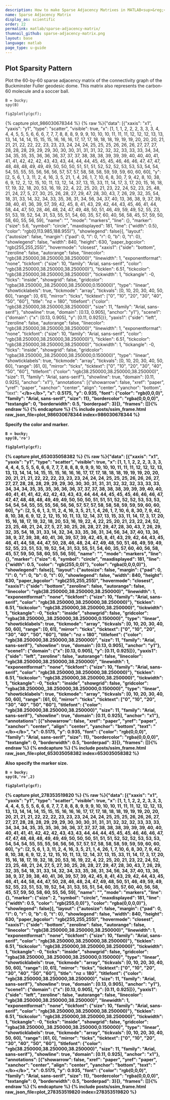 ```yaml
---
description: How to make Sparse Adjacency Matrixes in MATLAB<sup>&reg;</sup> with Plotly.
name: Sparse Adjacency Matrix
display_as: scientific
order: 22
permalink: matlab/sparse-adjacency-matrix/
thumnail_github: sparse-adjacency-matrix.png
layout: base
language: matlab
page_type: u-guide
---
```


## Plot Sparsity Pattern

Plot the 60-by-60 sparse adjacency matrix of the connectivity graph of the Buckminster Fuller geodesic dome. This matrix also represents the carbon-60 molecule and a soccer ball.

```{matlab}
B = bucky;
spy(B)

fig2plotly(gcf);
```
{% capture plot_986030678344 %}
{% raw %}{"data": [{"xaxis": "x1", "yaxis": "y1", "type": "scatter", "visible": true, "x": [1, 1, 1, 2, 2, 2, 3, 3, 3, 4, 4, 4, 5, 5, 5, 6, 6, 6, 7, 7, 7, 8, 8, 8, 9, 9, 9, 10, 10, 10, 11, 11, 11, 12, 12, 12, 13, 13, 13, 14, 14, 14, 15, 15, 15, 16, 16, 16, 17, 17, 17, 18, 18, 18, 19, 19, 19, 20, 20, 20, 21, 21, 21, 22, 22, 22, 23, 23, 23, 24, 24, 24, 25, 25, 25, 26, 26, 26, 27, 27, 27, 28, 28, 28, 29, 29, 29, 30, 30, 30, 31, 31, 31, 32, 32, 32, 33, 33, 33, 34, 34, 34, 35, 35, 35, 36, 36, 36, 37, 37, 37, 38, 38, 38, 39, 39, 39, 40, 40, 40, 41, 41, 41, 42, 42, 42, 43, 43, 43, 44, 44, 44, 45, 45, 45, 46, 46, 46, 47, 47, 47, 48, 48, 48, 49, 49, 49, 50, 50, 50, 51, 51, 51, 52, 52, 52, 53, 53, 53, 54, 54, 54, 55, 55, 55, 56, 56, 56, 57, 57, 57, 58, 58, 58, 59, 59, 59, 60, 60, 60], "y": [2, 5, 6, 1, 3, 11, 2, 4, 16, 3, 5, 21, 1, 4, 26, 1, 7, 10, 6, 8, 30, 7, 9, 42, 8, 10, 38, 6, 9, 12, 2, 12, 15, 10, 11, 13, 12, 14, 37, 13, 15, 33, 11, 14, 17, 3, 17, 20, 15, 16, 18, 17, 19, 32, 18, 20, 53, 16, 19, 22, 4, 22, 25, 20, 21, 23, 22, 24, 52, 23, 25, 48, 21, 24, 27, 5, 27, 30, 25, 26, 28, 27, 29, 47, 28, 30, 43, 7, 26, 29, 32, 35, 54, 18, 31, 33, 14, 32, 34, 33, 35, 36, 31, 34, 56, 34, 37, 40, 13, 36, 38, 9, 37, 39, 38, 40, 41, 36, 39, 57, 39, 42, 45, 8, 41, 43, 29, 42, 44, 43, 45, 46, 41, 44, 58, 44, 47, 50, 28, 46, 48, 24, 47, 49, 48, 50, 51, 46, 49, 59, 49, 52, 55, 23, 51, 53, 19, 52, 54, 31, 53, 55, 51, 54, 60, 35, 57, 60, 40, 56, 58, 45, 57, 59, 50, 58, 60, 55, 56, 59], "name": "", "mode": "markers", "line": {}, "marker": {"size": 5.6, "symbol": "circle", "maxdisplayed": 181, "line": {"width": 0.5}, "color": "rgb(0,113.985,188.955)"}, "showlegend": false}], "layout": {"autosize": false, "margin": {"pad": 0, "l": 0, "r": 0, "b": 0, "t": 0}, "showlegend": false, "width": 840, "height": 630, "paper_bgcolor": "rgb(255,255,255)", "hovermode": "closest", "xaxis1": {"side": "bottom", "zeroline": false, "autorange": false, "linecolor": "rgb(38.250000,38.250000,38.250000)", "linewidth": 1, "exponentformat": "none", "tickfont": {"size": 10, "family": "Arial, sans-serif", "color": "rgb(38.250000,38.250000,38.250000)"}, "ticklen": 6.51, "tickcolor": "rgb(38.250000,38.250000,38.250000)", "tickwidth": 1, "tickangle": -0, "ticks": "inside", "showgrid": false, "gridcolor": "rgba(38.250000,,38.250000,38.250000,0.150000)", "type": "linear", "showticklabels": true, "tickmode": "array", "tickvals": [0, 10, 20, 30, 40, 50, 60], "range": [0, 61], "mirror": "ticks", "ticktext": ["0", "10", "20", "30", "40", "50", "60"], "title": "nz = 180", "titlefont": {"color": "rgb(38.250000,38.250000,38.250000)", "size": 11, "family": "Arial, sans-serif"}, "showline": true, "domain": [0.13, 0.905], "anchor": "y1"}, "scene1": {"domain": {"x": [0.13, 0.905], "y": [0.11, 0.925]}}, "yaxis1": {"side": "left", "zeroline": false, "autorange": false, "linecolor": "rgb(38.250000,38.250000,38.250000)", "linewidth": 1, "exponentformat": "none", "tickfont": {"size": 10, "family": "Arial, sans-serif", "color": "rgb(38.250000,38.250000,38.250000)"}, "ticklen": 6.51, "tickcolor": "rgb(38.250000,38.250000,38.250000)", "tickwidth": 1, "tickangle": -0, "ticks": "inside", "showgrid": false, "gridcolor": "rgba(38.250000,,38.250000,38.250000,0.150000)", "type": "linear", "showticklabels": true, "tickmode": "array", "tickvals": [0, 10, 20, 30, 40, 50, 60], "range": [61, 0], "mirror": "ticks", "ticktext": ["0", "10", "20", "30", "40", "50", "60"], "titlefont": {"color": "rgb(38.250000,38.250000,38.250000)", "size": 11, "family": "Arial, sans-serif"}, "showline": true, "domain": [0.11, 0.925], "anchor": "x1"}, "annotations": [{"showarrow": false, "xref": "paper", "yref": "paper", "xanchor": "center", "align": "center", "yanchor": "bottom", "text": "<b><b><\/b><\/b>", "x": 0.5175, "y": 0.935, "font": {"color": "rgb(0,0,0)", "family": "Arial, sans-serif", "size": 11}, "bordercolor": "rgba(0,0,0,0)", "textangle": 0, "borderwidth": 0.5, "borderpad": 3}]}, "frames": []}{% endraw %}
{% endcapture %}
{% include posts/ssim_frame.html raw_json_file=plot_986030678344 index=986030678344 %}



Specify the color and marker.

```{matlab}
B = bucky;
spy(B,'ro')

fig2plotly(gcf);
```
{% capture plot_653035058382 %}
{% raw %}{"data": [{"xaxis": "x1", "yaxis": "y1", "type": "scatter", "visible": true, "x": [1, 1, 1, 2, 2, 2, 3, 3, 3, 4, 4, 4, 5, 5, 5, 6, 6, 6, 7, 7, 7, 8, 8, 8, 9, 9, 9, 10, 10, 10, 11, 11, 11, 12, 12, 12, 13, 13, 13, 14, 14, 14, 15, 15, 15, 16, 16, 16, 17, 17, 17, 18, 18, 18, 19, 19, 19, 20, 20, 20, 21, 21, 21, 22, 22, 22, 23, 23, 23, 24, 24, 24, 25, 25, 25, 26, 26, 26, 27, 27, 27, 28, 28, 28, 29, 29, 29, 30, 30, 30, 31, 31, 31, 32, 32, 32, 33, 33, 33, 34, 34, 34, 35, 35, 35, 36, 36, 36, 37, 37, 37, 38, 38, 38, 39, 39, 39, 40, 40, 40, 41, 41, 41, 42, 42, 42, 43, 43, 43, 44, 44, 44, 45, 45, 45, 46, 46, 46, 47, 47, 47, 48, 48, 48, 49, 49, 49, 50, 50, 50, 51, 51, 51, 52, 52, 52, 53, 53, 53, 54, 54, 54, 55, 55, 55, 56, 56, 56, 57, 57, 57, 58, 58, 58, 59, 59, 59, 60, 60, 60], "y": [2, 5, 6, 1, 3, 11, 2, 4, 16, 3, 5, 21, 1, 4, 26, 1, 7, 10, 6, 8, 30, 7, 9, 42, 8, 10, 38, 6, 9, 12, 2, 12, 15, 10, 11, 13, 12, 14, 37, 13, 15, 33, 11, 14, 17, 3, 17, 20, 15, 16, 18, 17, 19, 32, 18, 20, 53, 16, 19, 22, 4, 22, 25, 20, 21, 23, 22, 24, 52, 23, 25, 48, 21, 24, 27, 5, 27, 30, 25, 26, 28, 27, 29, 47, 28, 30, 43, 7, 26, 29, 32, 35, 54, 18, 31, 33, 14, 32, 34, 33, 35, 36, 31, 34, 56, 34, 37, 40, 13, 36, 38, 9, 37, 39, 38, 40, 41, 36, 39, 57, 39, 42, 45, 8, 41, 43, 29, 42, 44, 43, 45, 46, 41, 44, 58, 44, 47, 50, 28, 46, 48, 24, 47, 49, 48, 50, 51, 46, 49, 59, 49, 52, 55, 23, 51, 53, 19, 52, 54, 31, 53, 55, 51, 54, 60, 35, 57, 60, 40, 56, 58, 45, 57, 59, 50, 58, 60, 55, 56, 59], "name": "", "mode": "markers", "line": {}, "marker": {"size": 6, "symbol": "circle", "maxdisplayed": 181, "line": {"width": 0.5, "color": "rgb(255,0,0)"}, "color": "rgba(0,0,0,0)"}, "showlegend": false}], "layout": {"autosize": false, "margin": {"pad": 0, "l": 0, "r": 0, "b": 0, "t": 0}, "showlegend": false, "width": 840, "height": 630, "paper_bgcolor": "rgb(255,255,255)", "hovermode": "closest", "xaxis1": {"side": "bottom", "zeroline": false, "autorange": false, "linecolor": "rgb(38.250000,38.250000,38.250000)", "linewidth": 1, "exponentformat": "none", "tickfont": {"size": 10, "family": "Arial, sans-serif", "color": "rgb(38.250000,38.250000,38.250000)"}, "ticklen": 6.51, "tickcolor": "rgb(38.250000,38.250000,38.250000)", "tickwidth": 1, "tickangle": -0, "ticks": "inside", "showgrid": false, "gridcolor": "rgba(38.250000,,38.250000,38.250000,0.150000)", "type": "linear", "showticklabels": true, "tickmode": "array", "tickvals": [0, 10, 20, 30, 40, 50, 60], "range": [0, 61], "mirror": "ticks", "ticktext": ["0", "10", "20", "30", "40", "50", "60"], "title": "nz = 180", "titlefont": {"color": "rgb(38.250000,38.250000,38.250000)", "size": 11, "family": "Arial, sans-serif"}, "showline": true, "domain": [0.13, 0.905], "anchor": "y1"}, "scene1": {"domain": {"x": [0.13, 0.905], "y": [0.11, 0.925]}}, "yaxis1": {"side": "left", "zeroline": false, "autorange": false, "linecolor": "rgb(38.250000,38.250000,38.250000)", "linewidth": 1, "exponentformat": "none", "tickfont": {"size": 10, "family": "Arial, sans-serif", "color": "rgb(38.250000,38.250000,38.250000)"}, "ticklen": 6.51, "tickcolor": "rgb(38.250000,38.250000,38.250000)", "tickwidth": 1, "tickangle": -0, "ticks": "inside", "showgrid": false, "gridcolor": "rgba(38.250000,,38.250000,38.250000,0.150000)", "type": "linear", "showticklabels": true, "tickmode": "array", "tickvals": [0, 10, 20, 30, 40, 50, 60], "range": [61, 0], "mirror": "ticks", "ticktext": ["0", "10", "20", "30", "40", "50", "60"], "titlefont": {"color": "rgb(38.250000,38.250000,38.250000)", "size": 11, "family": "Arial, sans-serif"}, "showline": true, "domain": [0.11, 0.925], "anchor": "x1"}, "annotations": [{"showarrow": false, "xref": "paper", "yref": "paper", "xanchor": "center", "align": "center", "yanchor": "bottom", "text": "<b><b><\/b><\/b>", "x": 0.5175, "y": 0.935, "font": {"color": "rgb(0,0,0)", "family": "Arial, sans-serif", "size": 11}, "bordercolor": "rgba(0,0,0,0)", "textangle": 0, "borderwidth": 0.5, "borderpad": 3}]}, "frames": []}{% endraw %}
{% endcapture %}
{% include posts/ssim_frame.html raw_json_file=plot_653035058382 index=653035058382 %}


Also specify the marker size.

```{matlab}
B = bucky;
spy(B,'ro',2)

fig2plotly(gcf);
```
{% capture plot_278353519820 %}
{% raw %}{"data": [{"xaxis": "x1", "yaxis": "y1", "type": "scatter", "visible": true, "x": [1, 1, 1, 2, 2, 2, 3, 3, 3, 4, 4, 4, 5, 5, 5, 6, 6, 6, 7, 7, 7, 8, 8, 8, 9, 9, 9, 10, 10, 10, 11, 11, 11, 12, 12, 12, 13, 13, 13, 14, 14, 14, 15, 15, 15, 16, 16, 16, 17, 17, 17, 18, 18, 18, 19, 19, 19, 20, 20, 20, 21, 21, 21, 22, 22, 22, 23, 23, 23, 24, 24, 24, 25, 25, 25, 26, 26, 26, 27, 27, 27, 28, 28, 28, 29, 29, 29, 30, 30, 30, 31, 31, 31, 32, 32, 32, 33, 33, 33, 34, 34, 34, 35, 35, 35, 36, 36, 36, 37, 37, 37, 38, 38, 38, 39, 39, 39, 40, 40, 40, 41, 41, 41, 42, 42, 42, 43, 43, 43, 44, 44, 44, 45, 45, 45, 46, 46, 46, 47, 47, 47, 48, 48, 48, 49, 49, 49, 50, 50, 50, 51, 51, 51, 52, 52, 52, 53, 53, 53, 54, 54, 54, 55, 55, 55, 56, 56, 56, 57, 57, 57, 58, 58, 58, 59, 59, 59, 60, 60, 60], "y": [2, 5, 6, 1, 3, 11, 2, 4, 16, 3, 5, 21, 1, 4, 26, 1, 7, 10, 6, 8, 30, 7, 9, 42, 8, 10, 38, 6, 9, 12, 2, 12, 15, 10, 11, 13, 12, 14, 37, 13, 15, 33, 11, 14, 17, 3, 17, 20, 15, 16, 18, 17, 19, 32, 18, 20, 53, 16, 19, 22, 4, 22, 25, 20, 21, 23, 22, 24, 52, 23, 25, 48, 21, 24, 27, 5, 27, 30, 25, 26, 28, 27, 29, 47, 28, 30, 43, 7, 26, 29, 32, 35, 54, 18, 31, 33, 14, 32, 34, 33, 35, 36, 31, 34, 56, 34, 37, 40, 13, 36, 38, 9, 37, 39, 38, 40, 41, 36, 39, 57, 39, 42, 45, 8, 41, 43, 29, 42, 44, 43, 45, 46, 41, 44, 58, 44, 47, 50, 28, 46, 48, 24, 47, 49, 48, 50, 51, 46, 49, 59, 49, 52, 55, 23, 51, 53, 19, 52, 54, 31, 53, 55, 51, 54, 60, 35, 57, 60, 40, 56, 58, 45, 57, 59, 50, 58, 60, 55, 56, 59], "name": "", "mode": "markers", "line": {}, "marker": {"size": 2, "symbol": "circle", "maxdisplayed": 181, "line": {"width": 0.5, "color": "rgb(255,0,0)"}, "color": "rgba(0,0,0,0)"}, "showlegend": false}], "layout": {"autosize": false, "margin": {"pad": 0, "l": 0, "r": 0, "b": 0, "t": 0}, "showlegend": false, "width": 840, "height": 630, "paper_bgcolor": "rgb(255,255,255)", "hovermode": "closest", "xaxis1": {"side": "bottom", "zeroline": false, "autorange": false, "linecolor": "rgb(38.250000,38.250000,38.250000)", "linewidth": 1, "exponentformat": "none", "tickfont": {"size": 10, "family": "Arial, sans-serif", "color": "rgb(38.250000,38.250000,38.250000)"}, "ticklen": 6.51, "tickcolor": "rgb(38.250000,38.250000,38.250000)", "tickwidth": 1, "tickangle": -0, "ticks": "inside", "showgrid": false, "gridcolor": "rgba(38.250000,,38.250000,38.250000,0.150000)", "type": "linear", "showticklabels": true, "tickmode": "array", "tickvals": [0, 10, 20, 30, 40, 50, 60], "range": [0, 61], "mirror": "ticks", "ticktext": ["0", "10", "20", "30", "40", "50", "60"], "title": "nz = 180", "titlefont": {"color": "rgb(38.250000,38.250000,38.250000)", "size": 11, "family": "Arial, sans-serif"}, "showline": true, "domain": [0.13, 0.905], "anchor": "y1"}, "scene1": {"domain": {"x": [0.13, 0.905], "y": [0.11, 0.925]}}, "yaxis1": {"side": "left", "zeroline": false, "autorange": false, "linecolor": "rgb(38.250000,38.250000,38.250000)", "linewidth": 1, "exponentformat": "none", "tickfont": {"size": 10, "family": "Arial, sans-serif", "color": "rgb(38.250000,38.250000,38.250000)"}, "ticklen": 6.51, "tickcolor": "rgb(38.250000,38.250000,38.250000)", "tickwidth": 1, "tickangle": -0, "ticks": "inside", "showgrid": false, "gridcolor": "rgba(38.250000,,38.250000,38.250000,0.150000)", "type": "linear", "showticklabels": true, "tickmode": "array", "tickvals": [0, 10, 20, 30, 40, 50, 60], "range": [61, 0], "mirror": "ticks", "ticktext": ["0", "10", "20", "30", "40", "50", "60"], "titlefont": {"color": "rgb(38.250000,38.250000,38.250000)", "size": 11, "family": "Arial, sans-serif"}, "showline": true, "domain": [0.11, 0.925], "anchor": "x1"}, "annotations": [{"showarrow": false, "xref": "paper", "yref": "paper", "xanchor": "center", "align": "center", "yanchor": "bottom", "text": "<b><b><\/b><\/b>", "x": 0.5175, "y": 0.935, "font": {"color": "rgb(0,0,0)", "family": "Arial, sans-serif", "size": 11}, "bordercolor": "rgba(0,0,0,0)", "textangle": 0, "borderwidth": 0.5, "borderpad": 3}]}, "frames": []}{% endraw %}
{% endcapture %}
{% include posts/ssim_frame.html raw_json_file=plot_278353519820 index=278353519820 %}



<!--------------------- EXAMPLE BREAK ------------------------->

